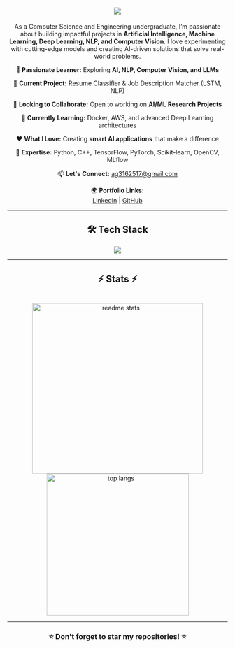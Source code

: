 <div align="center">

<h1>
    <img src="https://readme-typing-svg.herokuapp.com/?font=Righteous&size=35&center=true&vCenter=true&width=600&height=70&duration=4000&lines=Hi+There!+👋;+I'm+Aastha+Gupta!;" />
</h1>

<p>As a Computer Science and Engineering undergraduate, I’m passionate about building impactful projects in <strong>Artificial Intelligence, Machine Learning, Deep Learning, NLP, and Computer Vision</strong>.  
I love experimenting with cutting-edge models and creating AI-driven solutions that solve real-world problems.</p>

<div align="center">

 🚀 **Passionate Learner:** Exploring **AI, NLP, Computer Vision, and LLMs**
 
 🔧 **Current Project:** Resume Classifier & Job Description Matcher (LSTM, NLP)
 
 🤝 **Looking to Collaborate:** Open to working on **AI/ML Research Projects**
 
 🌱 **Currently Learning:** Docker, AWS, and advanced Deep Learning architectures
 
 ❤️ **What I Love:** Creating **smart AI applications** that make a difference
 
 💬 **Expertise:** Python, C++, TensorFlow, PyTorch, Scikit-learn, OpenCV, MLflow
 
 📫 **Let's Connect:** [ag3162517@gmail.com](mailto:ag3162517@gmail.com)  

 🌍 **Portfolio Links:**  
 [LinkedIn](https://linkedin.com/in/aastha-gupta29) | [GitHub](https://github.com/Aastha09Gupta)

</div>

---

## 🛠️ Tech Stack
<div>
    <img src="https://skillicons.dev/icons?i=python,cpp,tensorflow,pytorch,opencv,sklearn,git,github,vscode" />
</div>

---

<h2 align="center">⚡ Stats ⚡</h2>
<br>
<div align="center">
  <img width="390" src="https://github-readme-stats.vercel.app/api?username=Aastha09Gupta&count_private=true&show_icons=true&theme=react&rank_icon=github&border_radius=10" alt="readme stats" />
  <br/>
  <img width="325" align="center" src="https://github-readme-stats.vercel.app/api/top-langs/?username=Aastha09Gupta&hide=HTML&langs_count=8&layout=compact&theme=react&border_radius=10&size_weight=0.5&count_weight=0.5&exclude_repo=github-readme-stats" alt="top langs" />
</div>

---

<h3 align="center">⭐ Don't forget to star my repositories! ⭐</h3>

</div>
